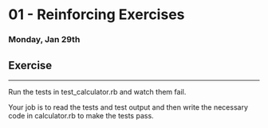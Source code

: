 # 01 - Reinforcing Exercises
### Monday, Jan 29th

## Exercise
___
Run the tests in test_calculator.rb and watch them fail.

Your job is to read the tests and test output and then write the necessary code in calculator.rb to make the tests pass.
